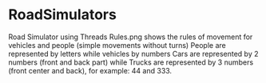 # RoadSimulators
Road Simulator using Threads
Rules.png shows the rules of movement for vehicles and people (simple movements without turns)
People are represented by letters while vehicles by numbers
Cars are represented by 2 numbers (front and back part) while Trucks are represented by 3 numbers (front center and back), for example: 44 and 333.
